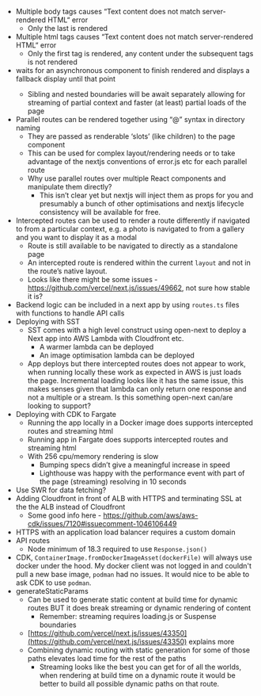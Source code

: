 - Multiple body tags causes “Text content does not match server-rendered HTML“ error
  - Only the last is rendered
- Multiple html tags causes “Text content does not match server-rendered HTML“ error
  - Only the first tag is rendered, any content under the subsequent tags is not rendered
- <Suspense> waits for an asynchronous component to finish rendered and displays a fallback display until that point
  - Sibling and nested <Suspense> boundaries will be await separately allowing for streaming of partial context and faster (at least) partial loads of the page
- Parallel routes can be rendered together using “@” syntax in directory naming
  - They are passed as renderable ‘slots’ (like children) to the page component
  - This can be used for complex layout/rendering needs or to take advantage of the nextjs conventions of error.js etc for each parallel route
  - Why use parallel routes over multiple React components and manipulate them directly?
    - This isn’t clear yet but nextjs will inject them as props for you and presumably a bunch of other optimisations and nextjs lifecycle consistency will be available for free.
- Intercepted routes can be used to render a route differently if navigated to from a particular context, e.g. a photo is navigated to from a gallery and you want to display it as a modal
  - Route is still available to be navigated to directly as a standalone page
  - An intercepted route is rendered within the current `layout` and not in the route’s native layout.
  - Looks like there might be some issues - https://github.com/vercel/next.js/issues/49662, not sure how stable it is?
- Backend logic can be included in a next app by using `routes.ts` files with functions to handle API calls
- Deploying with SST
  - SST comes with a high level construct using open-next to deploy a Next app into AWS Lambda with Cloudfront etc.
    - A warmer lambda can be deployed
    - An image optimisation lambda can be deployed
  - App deploys but there intercepted routes does not appear to work, when running locally these work as expected in AWS is just loads the page. Incremental loading looks like it has the same issue, this makes senses given that lambda can only return one response and not a multiple or a stream. Is this something open-next can/are looking to support?
- Deploying with CDK to Fargate
  - Running the app locally in a Docker image does supports intercepted routes and streaming html
  - Running app in Fargate does supports intercepted routes and streaming html
  - With 256 cpu/memory rendering is slow
    - Bumping specs didn’t give a meaningful increase in speed
    - Lighthouse was happy with the performance event with part of the page (streaming) resolving in 10 seconds
- Use SWR for data fetching?
- Adding Cloudfront in front of ALB with HTTPS and terminating SSL at the the ALB instead of Cloudfront
  - Some good info here - https://github.com/aws/aws-cdk/issues/7120#issuecomment-1046106449
- HTTPS with an application load balancer requires a custom domain
- API routes
  - Node minimum of 18.3 required to use `Response.json()`
- CDK, `ContainerImage.fromDockerImageAsset(dockerFile)` will always use docker under the hood. My docker client was not logged in and couldn't pull a new base image, `podman` had no issues. It would nice to be able to ask CDK to use `podman`.
- generateStaticParams
  - Can be used to generate static content at build time for dynamic routes BUT it does break streaming or dynamic rendering of content
    - Remember: streaming requires loading.js or Suspense boundaries
  - [https://github.com/vercel/next.js/issues/43350](https://github.com/vercel/next.js/issues/43350) explains more
  - Combining dynamic routing with static generation for some of those paths elevates load time for the rest of the paths
    - Streaming looks like the best you can get for of all the worlds, when rendering at build time on a dynamic route it would be better to build all possible dynamic paths on that route.